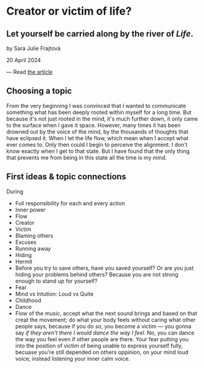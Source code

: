 # Creator or victim of life? #
## Let yourself be carried along by the river of _Life_. ##

by Sara Julie Frajtová

20 April 2024

— Read [the article](./index.md) <!-- index.md -->

## Choosing a topic
From the very beginning I was convinced that I wanted to communicate something what has been deeply rooted within myself for a long time.
But because it's not just rooted in the mind, it's much further down, it only came to the surface when I gave it space. However, many times it has been drowned out by the voice of the mind, by the thousands of thoughts that have eclipsed it. When I let the life flow, which mean when I accept what ever comes to. Only then could I begin to perceive the alignment. I don't know exactly when I get to that state. But I have found that the only thing that prevents me from being in this state all the time is my mind. 


## First ideas & topic connections
During
- Full responsibility for each and every action
- Inner power
- Flow
- Creator
- Victim
- Blaming others
- Excuses
- Running away
- Hiding
- Hermit
- Before you try to save others, have you saved yourself? Or are you just hiding your problems behind others? Because you are not strong enough to stand up for yourself?
- Fear
- Mind vs Intution: Loud vs Quite
- Childhood
- Dance
- Flow of the music, accept what the next sound brings and based on that creat the movement; do what your body feels without caring what other people says, because if you do so, you become a victim — you gonna say _if they aren't there I would dance the way I feel._ No, you can dance the way you feel even if other people are there. Your fear putting you into the position of victim of being unable to express yourself fully, becuase you're still depended on others oppinion, on your mind loud voice, instead listening your inner calm voice.
